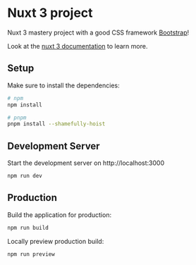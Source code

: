 # Nuxt 3 project

Nuxt 3 mastery project with a good CSS framework [Bootstrap](https://getbootstrap.com/)! 

Look at the [nuxt 3 documentation](https://nuxt.com/docs) to learn more.

## Setup

Make sure to install the dependencies:

```bash
# npm
npm install

# pnpm
pnpm install --shamefully-hoist
```

## Development Server

Start the development server on http://localhost:3000

```bash
npm run dev
```

## Production

Build the application for production:

```bash
npm run build
```

Locally preview production build:

```bash
npm run preview
```
